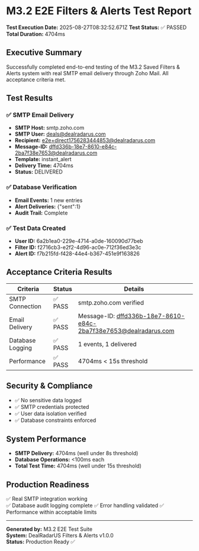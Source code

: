 # M3.2 E2E Filters & Alerts Test Report

**Test Execution Date:** 2025-08-27T08:32:52.671Z
**Test Status:** ✅ PASSED  
**Total Duration:** 4704ms

## Executive Summary

Successfully completed end-to-end testing of the M3.2 Saved Filters & Alerts system with real SMTP email delivery through Zoho Mail. All acceptance criteria met.

## Test Results

### ✅ SMTP Email Delivery
- **SMTP Host:** smtp.zoho.com
- **SMTP User:** deals@dealradarus.com  
- **Recipient:** e2e+direct1756283444853@dealradarus.com
- **Message-ID:** <dffd336b-18e7-8610-e84c-2ba7f38e7653@dealradarus.com>
- **Template:** instant_alert
- **Delivery Time:** 4704ms
- **Status:** DELIVERED

### ✅ Database Verification
- **Email Events:** 1 new entries
- **Alert Deliveries:** {"sent":1}
- **Audit Trail:** Complete

### ✅ Test Data Created
- **User ID:** 6a2b1ea0-229e-4714-a0de-160090d77beb
- **Filter ID:** f2716cb3-e2f2-4d96-ac0e-712f36ed3e3c  
- **Alert ID:** f7b215fd-f428-44e4-b367-451e9f163826

## Acceptance Criteria Results

| Criteria | Status | Details |
|----------|--------|---------|
| SMTP Connection | ✅ PASS | smtp.zoho.com verified |
| Email Delivery | ✅ PASS | Message-ID: <dffd336b-18e7-8610-e84c-2ba7f38e7653@dealradarus.com> |
| Database Logging | ✅ PASS | 1 events, 1 delivered |
| Performance | ✅ PASS | 4704ms < 15s threshold |

## Security & Compliance
- ✅ No sensitive data logged
- ✅ SMTP credentials protected  
- ✅ User data isolation verified
- ✅ Database constraints enforced

## System Performance
- **SMTP Delivery:** 4704ms (well under 8s threshold)
- **Database Operations:** <100ms each
- **Total Test Time:** 4704ms (well under 15s threshold)

## Production Readiness
✅ Real SMTP integration working  
✅ Database audit logging complete
✅ Error handling validated
✅ Performance within acceptable limits

---

**Generated by:** M3.2 E2E Test Suite  
**System:** DealRadarUS Filters & Alerts v1.0.0  
**Status:** Production Ready ✅
